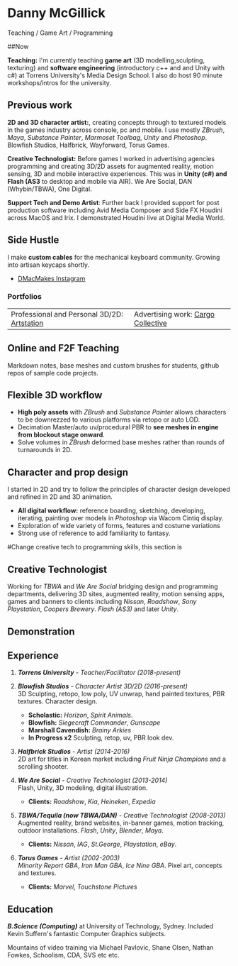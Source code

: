 # Danny McGillick 

Teaching / Game Art / Programming 

##Now

**Teaching:** I'm currently teaching **game art** (3D modelling,sculpting, texturing) and **software engineering** (introductory c++ and and Unity with c#) at Torrens University's Media Design School. I also do host 90 minute workshops/intros for the university.

## Previous work

**2D and 3D character artist:**, creating concepts through to textured models in the games industry across console, pc and mobile. I use mostly *ZBrush*, *Maya*, *Substance Painter*, *Marmoset Toolbag*, *Unity* and *Photoshop*. Blowfish Studios, Halfbrick, Wayforward, Torus Games.

**Creative Technologist:** Before games I worked in advertising agencies programming and creating 3D/2D assets for augmented reality, motion sensing, 3D and mobile interactive experiences. This was in **Unity (c#) and Flash (AS3** to desktop and mobile via AIR). We Are Social, DAN (Whybin/TBWA), One Digital.

**Support Tech and Demo Artist**: Further back I provided support for post production software including Avid Media Composer and Side FX Houdini across MacOS and Irix. I demonstrated Houdini live at Digital Media World.

## Side Hustle

I make **custom cables** for the mechanical keyboard community. Growing into artisan keycaps shortly.
* [DMacMakes Instagram](http://instagram.com/dmacmakes)
### Portfolios

<table>
<tr>
<td>
Professional and Personal 3D/2D:  <a href ="http://www.artstation.com/dmacdraws"> Artstation</a> </td> 
<td> Advertising work: <a href="http://cargocollective.com/dannymcgillick">Cargo Collective</a> </td>
</tr>
</table>

## Online and F2F Teaching 
Markdown notes, base meshes and custom brushes for students, github repos of sample code projects.

## Flexible 3D workflow 
- **High poly assets** with *ZBrush* and *Substance Painter* allows characters to be downrezzed to various platforms via retopo or auto LOD. 
- Decimation Master/auto uv/procedural PBR to **see meshes in engine from blockout stage onward**.
- Solve volumes in *ZBrush* deformed base meshes rather than rounds of turnarounds in 2D.  

## Character and prop design

I started in 2D and try to follow the principles of character design developed and refined in 2D and 3D animation.

- **All digital workflow:** reference boarding, sketching, developing, iterating, painting over models in *Photoshop* via Wacom Cintiq display. 
- Exploration of wide variety of forms, features and costume variations
- Strong use of reference to add familiarity to fantasy.

#Change creative tech to programming skills, this section is
## Creative Technologist
Working for *TBWA* and *We Are Social* bridging design and programming departments, delivering 3D sites, augmented reality, motion sensing apps, games and banners to clients including _Nissan_, _Roadshow_, _Sony Playstation_, _Coopers Brewery_. *Flash (AS3)* and later *Unity*.

## Demonstration

## Experience

1. _**Torrens University** - Teacher/Facilitator (2018-present)_
2. _**Blowfish Studios** - Character Artist 3D/2D (2016-present)_  
    3D Sculpting, retopo, low poly, UV unwrap, hand painted textures, PBR textures. Character design.
    - **Scholastic:** *Horizon*, *Spirit Animals*.
    - **Blowfish:** *Siegecraft Commander*, *Gunscape*
    - **Marshall Cavendish:** *Brainy Arkies*
    - **In Progress x2** Sculpting, retop, uv, PBR look dev.

3. _**Halfbrick Studios** - Artist (2014-2016)_  
    2D art for titles in Korean market including *Fruit Ninja Champions* and a scrolling shooter. 

4.  _**We Are Social** - Creative Technologist (2013-2014)_  
    Flash, Unity, 3D modeling, digital illustration.  
    - **Clients:** *Roadshow*, *Kia*, *Heineken*, *Expedia*  

5. _**TBWA/Tequila (now TBWA/DAN)** - Creative Technologist (2008-2013)_  
  Augmented reality, brand websites, in-banner games, motion tracking, outdoor installations. *Flash*, *Unity*, *Blender*, *Maya*.

    - **Clients:** *Nissan*, *IAG*, *St.George*, *Playstation*, *eBay*.  

5. _**Torus Games** - Artist (2002-2003)_  
  *Minority Report GBA*, *Iron Man GBA*, *Ice Nine GBA*. Pixel art, concepts and textures.  
    - **Clients:** *Marvel*, *Touchstone Pictures*

## Education

_**B.Science (Computing)**_ at University of Technology, Sydney. Included Kevin Suffern's fantastic Computer Graphics subjects.

Mountains of video training via Michael Pavlovic, Shane Olsen, Nathan Fowkes, Schoolism, CDA, SVS etc etc.